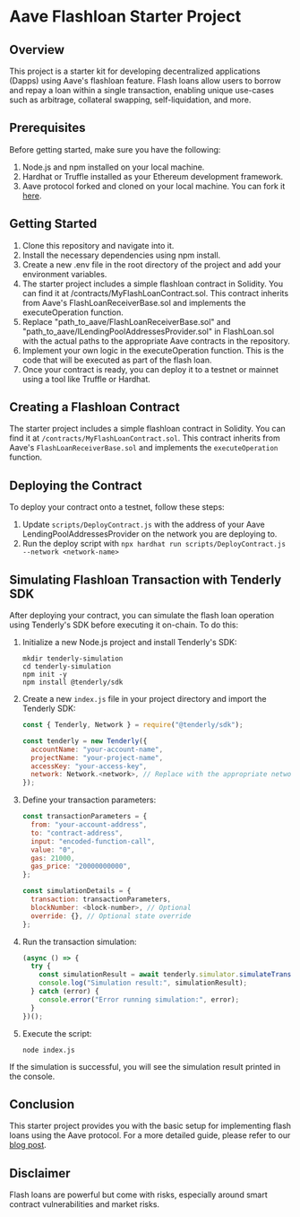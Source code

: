 
# Aave Flashloan Starter Project

## Overview

This project is a starter kit for developing decentralized applications (Dapps) using Aave's flashloan feature. Flash loans allow users to borrow and repay a loan within a single transaction, enabling unique use-cases such as arbitrage, collateral swapping, self-liquidation, and more. 

## Prerequisites

Before getting started, make sure you have the following:

1. Node.js and npm installed on your local machine.
2. Hardhat or Truffle installed as your Ethereum development framework.
3. Aave protocol forked and cloned on your local machine. You can fork it [here](https://github.com/aave/aave-protocol).

## Getting Started

1. Clone this repository and navigate into it.
2. Install the necessary dependencies using npm install.
3. Create a new .env file in the root directory of the project and add your environment variables.
4. The starter project includes a simple flashloan contract in Solidity. You can find it at /contracts/MyFlashLoanContract.sol. This contract inherits from Aave's FlashLoanReceiverBase.sol and implements the executeOperation function.
5. Replace "path_to_aave/FlashLoanReceiverBase.sol" and "path_to_aave/ILendingPoolAddressesProvider.sol" in FlashLoan.sol with the actual paths to the appropriate Aave contracts in the repository.
6. Implement your own logic in the executeOperation function. This is the code that will be executed as part of the flash loan.
7. Once your contract is ready, you can deploy it to a testnet or mainnet using a tool like Truffle or Hardhat.

## Creating a Flashloan Contract

The starter project includes a simple flashloan contract in Solidity. You can find it at `/contracts/MyFlashLoanContract.sol`. This contract inherits from Aave's `FlashLoanReceiverBase.sol` and implements the `executeOperation` function. 

## Deploying the Contract

To deploy your contract onto a testnet, follow these steps:

1. Update `scripts/DeployContract.js` with the address of your Aave LendingPoolAddressesProvider on the network you are deploying to.
2. Run the deploy script with `npx hardhat run scripts/DeployContract.js --network <network-name>`

## Simulating Flashloan Transaction with Tenderly SDK

After deploying your contract, you can simulate the flash loan operation using Tenderly's SDK before executing it on-chain. To do this:

1. Initialize a new Node.js project and install Tenderly's SDK:

    ```
    mkdir tenderly-simulation
    cd tenderly-simulation
    npm init -y
    npm install @tenderly/sdk
    ```

2. Create a new `index.js` file in your project directory and import the Tenderly SDK:

    ```javascript
    const { Tenderly, Network } = require("@tenderly/sdk");
    
    const tenderly = new Tenderly({
      accountName: "your-account-name",
      projectName: "your-project-name",
      accessKey: "your-access-key",
      network: Network.<network>, // Replace with the appropriate network
    });
    ```

3. Define your transaction parameters:

    ```javascript
    const transactionParameters = {
      from: "your-account-address",
      to: "contract-address",
      input: "encoded-function-call",
      value: "0",
      gas: 21000,
      gas_price: "20000000000",
    };
    
    const simulationDetails = {
      transaction: transactionParameters,
      blockNumber: <block-number>, // Optional
      override: {}, // Optional state override
    };
    ```

4. Run the transaction simulation:

    ```javascript
    (async () => {
      try {
        const simulationResult = await tenderly.simulator.simulateTransaction(simulationDetails);
        console.log("Simulation result:", simulationResult);
      } catch (error) {
        console.error("Error running simulation:", error);
      }
    })();
    ```

5. Execute the script:

    ```
    node index.js
    ```

If the simulation is successful, you will see the simulation result printed in the console.

## Conclusion

This starter project provides you with the basic setup for implementing flash loans using the Aave protocol. For a more detailed guide, please refer to our [blog post](link_to_your_blog_post).

## Disclaimer

Flash loans are powerful but come with risks, especially around smart contract vulnerabilities and market risks. 
